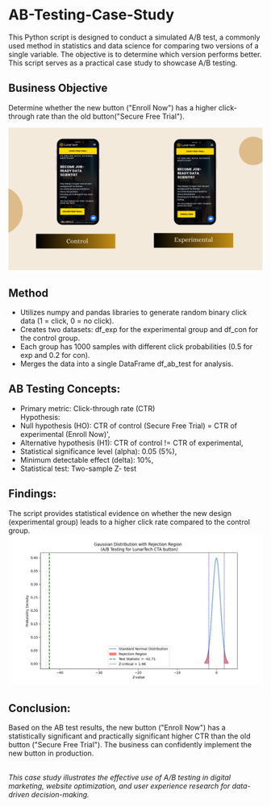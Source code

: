 # AB-Testing-Case-Study

This Python script is designed to conduct a simulated A/B test, a commonly used method in statistics and data science for comparing two versions of a single variable. The objective is to determine which version performs better. This script serves as a practical case study to showcase A/B testing.

## Business Objective
Determine whether the new button ("Enroll Now") has a higher click-through rate than the old button("Secure Free Trial").

![Alt text](abimage.png)

## Method
- Utilizes numpy and pandas libraries to generate random binary click data (1 = click, 0 = no click).<br>
- Creates two datasets: df_exp for the experimental group and df_con for the control group.<br>
- Each group has 1000 samples with different click probabilities (0.5 for exp and 0.2 for con).<br>
- Merges the data into a single DataFrame df_ab_test for analysis.<br>

## AB Testing Concepts:
- Primary metric: Click-through rate (CTR) <br>
 Hypothesis:<br>
 - Null hypothesis (HO): CTR of control (Secure Free Trial) = CTR of experimental (Enroll Now)',<br>
- Alternative hypothesis (H1): CTR of control != CTR of experimental,<br>
 - Statistical significance level (alpha): 0.05 (5%),<br>
 - Minimum detectable effect (delta): 10%,<br>
 - Statistical test: Two-sample Z- test<br>
## Findings:
The script provides statistical evidence on whether the new design (experimental group) leads to a higher click rate compared to the control group.
![Alt text](result.png)
## Conclusion:
 Based on the AB test results, the new button ("Enroll Now") has a statistically significant and practically
 significant higher CTR than the old button ("Secure Free Trial"). The business can confidently implement
 the new button in production.
 <br><br>

_This case study illustrates the effective use of A/B testing in digital marketing, website optimization, and user experience research for data-driven decision-making._
